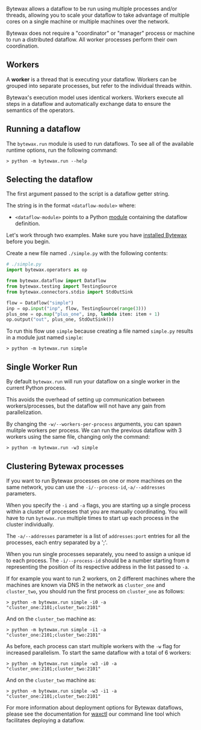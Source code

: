 Bytewax allows a dataflow to be run using multiple processes and/or
threads, allowing you to scale your dataflow to take advantage of multiple cores
on a single machine or multiple machines over the network.

Bytewax does not require a "coordinator" or "manager" process or machine to run a distributed dataflow. All worker processes perform their own coordination.

## Workers

A **worker** is a thread that is executing your dataflow. Workers can be
grouped into separate processes, but refer to the individual threads within.

Bytewax's execution model uses identical workers. Workers execute all steps in a
dataflow and automatically exchange data to ensure the semantics of the operators.

## Running a dataflow

The `bytewax.run` module is used to run dataflows. To see all of the
available runtime options, run the following command:

```shell
> python -m bytewax.run --help
```

## Selecting the dataflow

The first argument passed to the script is a dataflow getter string.

The string is in the format `<dataflow-module>` where:
- `<dataflow-module>` points to a Python [module](https://docs.python.org/3/tutorial/modules.html)
   containing the dataflow definition.

Let's work through two examples. Make sure you have [installed Bytewax](/docs/articles/getting-started/installation.md)
before you begin.

Create a new file named `./simple.py` with the following contents:

```python
# ./simple.py
import bytewax.operators as op

from bytewax.dataflow import Dataflow
from bytewax.testing import TestingSource
from bytewax.connectors.stdio import StdOutSink

flow = Dataflow("simple")
inp = op.input("inp", flow, TestingSource(range(3)))
plus_one = op.map("plus_one", inp, lambda item: item + 1)
op.output("out", plus_one, StdOutSink())
```

To run this flow use `simple` because creating a file named `simple.py` results in a module just named `simple`:

```shell
> python -m bytewax.run simple
```

## Single Worker Run

By default `bytewax.run` will run your dataflow on a single worker
in the current Python process.

This avoids the overhead of setting up communication between workers/processes,
but the dataflow will not have any gain from parallelization.

By changing the `-w/--workers-per-process` arguments,
you can spawn mulitple workers per process. We can run the previous dataflow
with 3 workers using the same file, changing only the command:

```shell
> python -m bytewax.run -w3 simple
```

## Clustering Bytewax processes

If you want to run Bytewax processes on one or more machines on the same network,
you can use the `-i/--process-id`,`-a/--addresses` parameters.

When you specify the `-i` and `-a` flags, you are starting up a single process within a cluster
of processes that you are manually coordinating. You will have to run `bytewax.run` multiple times
to start up each process in the cluster individually.

The `-a/--addresses` parameter is a list of `addresses:port` entries for all the processes,
each entry separated by a ';'.

When you run single processes separately, you need to assign a unique id to each process.
The `-i/--process-id` should be a number starting from `0` representing the position
of its respective address in the list passed to `-a`.

If for example you want to run 2 workers, on 2 different machines
where the machines are known via DNS in the network as `cluster_one` and `cluster_two`,
you should run the first process on `cluster_one` as follows:

```shell
> python -m bytewax.run simple -i0 -a "cluster_one:2101;cluster_two:2101"
```

And on the `cluster_two` machine as:

```shell
> python -m bytewax.run simple -i1 -a "cluster_one:2101;cluster_two:2101"
```

As before, each process can start multiple workers with the `-w` flag for increased
parallelism. To start the same dataflow with a total of 6 workers:

```shell
> python -m bytewax.run simple -w3 -i0 -a "cluster_one:2101;cluster_two:2101"
```

And on the `cluster_two` machine as:

```shell
> python -m bytewax.run simple -w3 -i1 -a "cluster_one:2101;cluster_two:2101"
```

For more information about deployment options for Bytewax dataflows, please see
the documentation for [waxctl](/docs/deployment/waxctl/) our command line tool which
facilitates deploying a dataflow.
